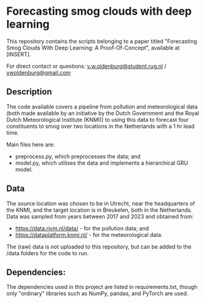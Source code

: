 # Forecasting smog clouds with deep learning

This repository contains the scripts belonging to a paper titled "Forecasting Smog Clouds With Deep Learning: A Proof-Of-Concept", available at [INSERT].

For direct contact or questions:
v.w.oldenburg@student.rug.nl / vwoldenburg@gmail.com

## Description

The code available covers a pipeline from pollution and meteorological data (both made available by an initiative by the Dutch Government and the Royal Dutch Meteorological Institute (KNMI)) to using this data to forecast four constituents to smog over two locations in the Netherlands with a 1 hr lead time.

Main files here are:

- preprocess.py, which preprocesses the data; and
- model.py, which utilises the data and implements a hierarchical GRU model.

## Data

The source location was chosen to be in Utrecht, near the headquarters of the KNMI, and the target location is in Breukelen, both in the Netherlands. Data was sampled from years between 2017 and 2023 and obtained from:
- https://data.rivm.nl/data/ - for the pollution data; and
- https://dataplatform.knmi.nl/ - for the meteorological data.

The (raw) data is not uploaded to this repository, but can be added to the /data folders for the code to run.

## Dependencies:

The dependencies used in this project are listed in requirements.txt, though only "ordinary" libraries such as NumPy, pandas, and PyTorch are used.